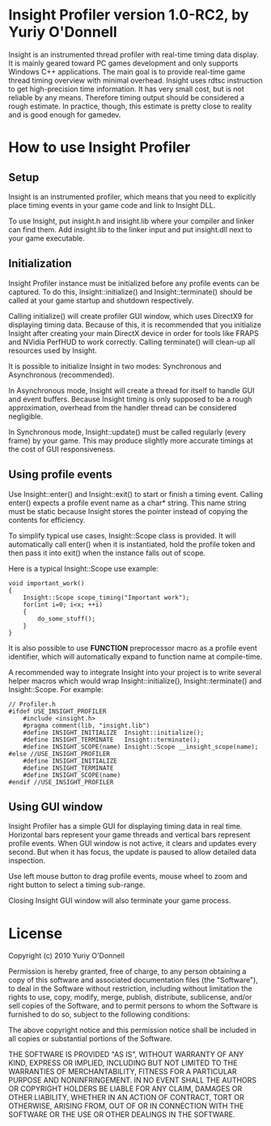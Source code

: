 Insight Profiler version 1.0-RC2, by Yuriy O'Donnell
================================================

Insight is an instrumented thread profiler with real-time timing data display.
It is mainly geared toward PC games development and only supports Windows C++ applications.
The main goal is to provide real-time game thread timing overview with minimal overhead.
Insight uses rdtsc instruction to get high-precision time information. It has very small cost, 
but is not reliable by any means. Therefore timing output should be considered a rough estimate.
In practice, though, this estimate is pretty close to reality and is good enough for gamedev.

How to use Insight Profiler
===========================

Setup
-----

Insight is an instrumented profiler, which means that you need to explicitly place timing events 
in your game code and link to Insight DLL.

To use Insight, put insight.h and insight.lib where your compiler and linker can find them.
Add insight.lib to the linker input and put insight.dll next to your game executable.

Initialization
--------------

Insight Profiler instance must be initialized before any profile events can be captured.
To do this, Insight::initialize() and Insight::terminate() should be called at your game startup 
and shutdown respectively.

Calling initialize() will create profiler GUI window, which uses DirectX9 for displaying 
timing data. Because of this, it is recommended that you initialize Insight after creating your 
main DirectX device in order for tools like FRAPS and NVidia PerfHUD to work correctly.
Calling terminate() will clean-up all resources used by Insight.

It is possible to initialize Insight in two modes: Synchronous and Asynchronous (recommended).

In Asynchronous mode, Insight will create a thread for itself to handle GUI and event buffers.
Because Insight timing is only supposed to be a rough approximation, overhead from the handler 
thread can be considered negligible.

In Synchronous mode, Insight::update() must be called regularly (every frame) by your game. 
This may produce slightly more accurate timings at the cost of GUI responsiveness.

Using profile events
--------------------

Use Insight::enter() and Insight::exit() to start or finish a timing event.
Calling enter() expects a profile event name as a char* string. This name string must be
static because Insight stores the pointer instead of copying the contents for efficiency.

To simplify typical use cases, Insight::Scope class is provided. It will automatically
call enter() when it is instantiated, hold the profile token and then pass it into exit() when
the instance falls out of scope.

Here is a typical Insight::Scope use example:

	void important_work()
	{
		Insight::Scope scope_timing("Important work");
		for(int i=0; i<x; ++i)
		{
			do_some_stuff();
		}
	}

It is also possible to use __FUNCTION__ preprocessor macro as a profile event identifier, 
which will automatically expand to function name at compile-time.

A recommended way to integrate Insight into your project is to write several helper macros
which would wrap Insight::initialize(), Insight::terminate() and Insight::Scope. For example:

	// Profiler.h
	#ifdef USE_INSIGHT_PROFILER
		#include <insight.h>
		#pragma comment(lib, "insight.lib")
		#define INSIGHT_INITIALIZE	Insight::initialize();
		#define INSIGHT_TERMINATE	Insight::terminate();
		#define INSIGHT_SCOPE(name) Insight::Scope __insight_scope(name);
	#else //USE_INSIGHT_PROFILER
		#define INSIGHT_INITIALIZE
		#define INSIGHT_TERMINATE
		#define INSIGHT_SCOPE(name)
	#endif //USE_INSIGHT_PROFILER


Using GUI window
----------------

Insight Profiler has a simple GUI for displaying timing data in real time.
Horizontal bars represent your game threads and vertical bars represent profile events.
When GUI window is not active, it clears and updates every second. But when it has
focus, the update is paused to allow detailed data inspection.

Use left mouse button to drag profile events, mouse wheel to zoom and right button to 
select a timing sub-range.

Closing Insight GUI window will also terminate your game process.

License
=======

Copyright (c) 2010 Yuriy O'Donnell

Permission is hereby granted, free of charge, to any person obtaining a copy
of this software and associated documentation files (the "Software"), to deal
in the Software without restriction, including without limitation the rights
to use, copy, modify, merge, publish, distribute, sublicense, and/or sell
copies of the Software, and to permit persons to whom the Software is
furnished to do so, subject to the following conditions:

The above copyright notice and this permission notice shall be included in
all copies or substantial portions of the Software.

THE SOFTWARE IS PROVIDED "AS IS", WITHOUT WARRANTY OF ANY KIND, EXPRESS OR
IMPLIED, INCLUDING BUT NOT LIMITED TO THE WARRANTIES OF MERCHANTABILITY,
FITNESS FOR A PARTICULAR PURPOSE AND NONINFRINGEMENT. IN NO EVENT SHALL THE
AUTHORS OR COPYRIGHT HOLDERS BE LIABLE FOR ANY CLAIM, DAMAGES OR OTHER
LIABILITY, WHETHER IN AN ACTION OF CONTRACT, TORT OR OTHERWISE, ARISING FROM,
OUT OF OR IN CONNECTION WITH THE SOFTWARE OR THE USE OR OTHER DEALINGS IN
THE SOFTWARE.
